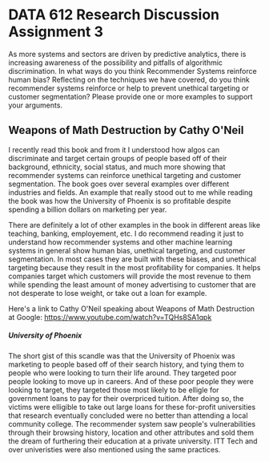 DATA 612 Research Discussion Assignment 3
================

As more systems and sectors are driven by predictive analytics, there is increasing awareness of the possibility and pitfalls of algorithmic discrimination. In what ways do you think Recommender Systems reinforce human bias? Reflecting on the techniques we have covered, do you think recommender systems reinforce or help to prevent unethical targeting or customer segmentation? Please provide one or more examples to support your arguments.

Weapons of Math Destruction by Cathy O'Neil
-------------------------------------------

I recently read this book and from it I understood how algos can discriminate and target certain groups of people based off of their background, ethnicity, social status, and much more showing that recommender systems can reinforce unethical targeting and customer segmentation. The book goes over several examples over different industries and fields. An example that really stood out to me while reading the book was how the University of Phoenix is so profitable despite spending a billion dollars on marketing per year.

There are definitely a lot of other examples in the book in different areas like teaching, banking, employement, etc. I do recommend reading it just to understand how recommender systems and other machine learning systems in general show human bias, unethical targeting, and customer segmentation. In most cases they are built with these biases, and unethical targeting because they result in the most profitability for companies. It helps companies target which customers will provide the most revenue to them while spending the least amount of money advertising to customer that are not desperate to lose weight, or take out a loan for example.

Here's a link to Cathy O'Neil speaking about Weapons of Math Destruction at Google: <https://www.youtube.com/watch?v=TQHs8SA1qpk>

##### University of Phoenix

The short gist of this scandle was that the University of Phoenix was marketing to people based off of their search history, and tying them to people who were looking to turn their life around. They targeted poor people looking to move up in careers. And of these poor people they were looking to target, they targeted those most likely to be elligle for government loans to pay for their overpriced tuition. After doing so, the victims were elligible to take out large loans for these for-profit universities that research eventually concluded were no better than attending a local community college. The recommender system saw people's vulnerabilities through their browsing history, location and other attributes and sold them the dream of furthering their education at a private university. ITT Tech and over univeristies were also mentioned using the same practices.
